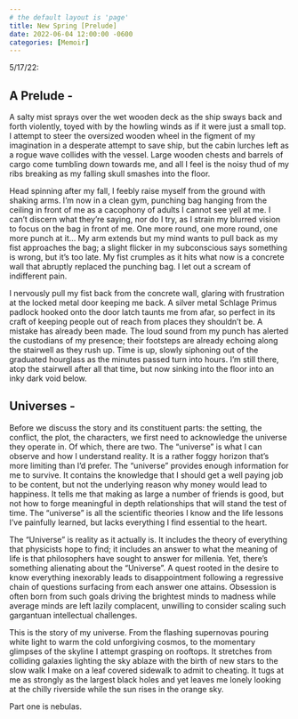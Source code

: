```yaml
---
# the default layout is 'page'
title: New Spring [Prelude]
date: 2022-06-04 12:00:00 -0600
categories: [Memoir]
---
```


5/17/22:

## A Prelude -

A salty mist sprays over the wet wooden deck as the ship sways back and forth violently, toyed with by the howling winds as if it were just a small top. I attempt to steer the oversized wooden wheel in the figment of my imagination in a desperate attempt to save ship, but the cabin lurches left as a rogue wave collides with the vessel. Large wooden chests and barrels of cargo come tumbling down towards me, and all I feel is the noisy thud of my ribs breaking as my falling skull smashes into the floor.

Head spinning after my fall, I feebly raise myself from the ground with shaking arms. I’m now in a clean gym, punching bag hanging from the ceiling in front of me as a cacophony of adults I cannot see yell at me. I can’t discern what they’re saying, nor do I try, as I strain my blurred vision to focus on the bag in front of me. One more round, one more round, one more punch at it… My arm extends but my mind wants to pull back as my fist approaches the bag; a slight flicker in my subconscious says something is wrong, but it’s too late. My fist crumples as it hits what now is a concrete wall that abruptly replaced the punching bag. I let out a scream of indifferent pain.

I nervously pull my fist back from the concrete wall, glaring with frustration at the locked metal door keeping me back. A silver metal Schlage Primus padlock hooked onto the door latch taunts me from afar, so perfect in its craft of keeping people out of reach from places they shouldn’t be. A mistake has already been made. The loud sound from my punch has alerted the custodians of my presence; their footsteps are already echoing along the stairwell as they rush up. Time is up, slowly siphoning out of the graduated hourglass as the minutes passed turn into hours. I’m still there, atop the stairwell after all that time, but now sinking into the floor into an inky dark void below.

## Universes -

Before we discuss the story and its constituent parts: the setting, the conflict, the plot, the characters, we first need to acknowledge the universe they operate in. Of which, there are two. The “universe” is what I can observe and how I understand reality. It is a rather foggy horizon that’s more limiting than I’d prefer. The “universe” provides enough information for me to survive. It contains the knowledge that I should get a well paying job to be content, but not the underlying reason why money would lead to happiness. It tells me that making as large a number of friends is good, but not how to forge meaningful in depth relationships that will stand the test of time. The “universe” is all the scientific theories I know and the life lessons I’ve painfully learned, but lacks everything I find essential to the heart.

The “Universe” is reality as it actually is. It includes the theory of everything that physicists hope to find; it includes an answer to what the meaning of life is that philosophers have sought to answer for millenia. Yet, there’s something alienating about the “Universe”. A quest rooted in the desire to know everything inexorably leads to disappointment following a regressive chain of questions surfacing from each answer one attains. Obsession is often born from such goals driving the brightest minds to madness while average minds are left lazily complacent, unwilling to consider scaling such gargantuan intellectual challenges.

This is the story of my universe. From the flashing supernovas pouring white light to warm the cold unforgiving cosmos, to the momentary glimpses of the skyline I attempt grasping on rooftops. It stretches from colliding galaxies lighting the sky ablaze with the birth of new stars to the slow walk I make on a leaf covered sidewalk to admit to cheating. It tugs at me as strongly as the largest black holes and yet leaves me lonely looking at the chilly riverside while the sun rises in the orange sky.

Part one is nebulas.